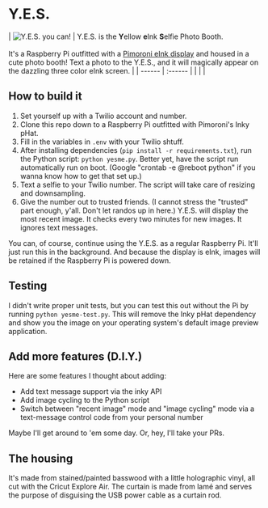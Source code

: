 
# Y.E.S.




| 
![Y.E.S. you can!](yesme.gif) | Y.E.S. is the **Y**ellow **e**Ink **S**elfie Photo Booth.<BR><BR>It's a Raspberry Pi outfitted with a [Pimoroni eInk display](https://shop.pimoroni.com/products/inky-phat?variant=12549254905939) and housed in a cute photo booth! Text a photo to the Y.E.S., and it will magically appear on the dazzling three color eInk screen. |
| ------ | :------ |
|        |         |



## How to build it
1. Set yourself up with a Twilio account and number.
2. Clone this repo down to a Raspberry Pi outfitted with Pimoroni's Inky pHat.
3. Fill in the variables in ``.env`` with your Twilio shtuff.
4. After installing dependencies (``pip install -r requirements.txt``), run the Python script: ``python yesme.py``. Better yet, have the script run automatically run on boot. (Google "crontab -e @reboot python" if you wanna know how to get that set up.)
5. Text a selfie to your Twilio number. The script will take care of resizing and downsampling.
6. Give the number out to trusted friends. (I cannot stress the "trusted" part enough, y'all. Don't let randos up in here.) Y.E.S. will display the most recent image. It checks every two minutes for new images. It ignores text messages.

You can, of course, continue using the Y.E.S. as a regular Raspberry Pi. It'll just run this in the background. And because the display is eInk, images will be retained if the Raspberry Pi is powered down.

## Testing
I didn't write proper unit tests, but you can test this out without the Pi by running ``python yesme-test.py``. This will remove the Inky pHat dependency and show you the image on your operating system's default image preview application.

## Add more features (D.I.Y.)
Here are some features I thought about adding:
 - Add text message support via the inky API
 - Add image cycling to the Python script
 - Switch between "recent image" mode and "image cycling" mode via a text-message control code from your personal number
 
Maybe I'll get around to 'em some day. Or, hey, I'll take your PRs.

## The housing
It's made from stained/painted basswood with a little holographic vinyl, all cut with the Cricut Explore Air. The curtain is made from lamé and serves the purpose of disguising the USB power cable as a curtain rod.
